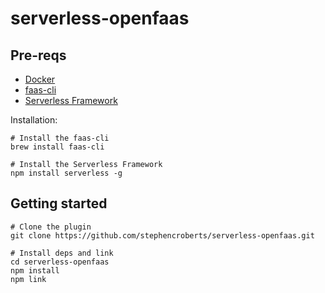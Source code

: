 # serverless-openfaas

## Pre-reqs

* [Docker](https://www.docker.com)
* [faas-cli](https://github.com/openfaas/faas-cli)
* [Serverless Framework](https://serverless.com)

Installation:

```shell
# Install the faas-cli
brew install faas-cli

# Install the Serverless Framework
npm install serverless -g
```

## Getting started

```shell
# Clone the plugin
git clone https://github.com/stephencroberts/serverless-openfaas.git

# Install deps and link
cd serverless-openfaas
npm install
npm link
```

